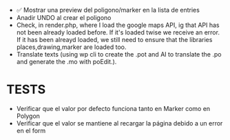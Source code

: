 
- ✅ Mostrar una preview del poligono/marker en la lista de entries
- Anadir UNDO al crear el poligono
- Check, in render.php, where I load the google maps API, ig that API has not been already loaded before.
If it's loaded twise we receive an error. If it has been alreayd loaded, we still need to ensure that the 
libraries places,drawing,marker are loaded too.
- Translate texts (using wp cli to create the .pot and AI to translate the .po and generate the .mo with poEdit.).

# TESTS

- Verificar que el valor por defecto funciona tanto en Marker como en Polygon
- Verificar que el valor se mantiene al recargar la página debido a un error en el form

